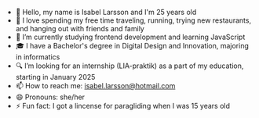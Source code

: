 * 👋 Hello, my name is Isabel Larsson and I'm 25 years old
* 💞 I love spending my free time traveling, running, trying new restaurants, and hanging out with friends and family
* 🌱 I’m currently studying frontend development and learning JavaScript
* 🎓 I have a Bachelor's degree in Digital Design and Innovation, majoring in informatics
* 🔍 I’m looking for an internship (LIA-praktik) as a part of my education, starting in January 2025
* 📫 How to reach me: isabel.larsson@hotmail.com
* 😄 Pronouns: she/her
* ⚡ Fun fact: I got a lincense for paragliding when I was 15 years old
